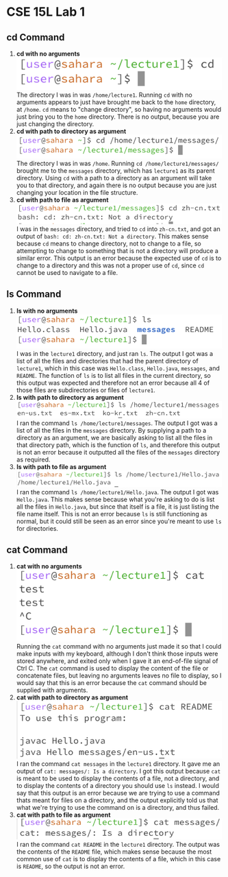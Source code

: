 # CSE 15L Lab 1

## cd Command
1. **cd with no arguments**
   <br />
   ![Image](/lab1_1.png)
   <br />
   The directory I was in was `/home/lecture1`. Running `cd` with no arguments appears to just have brought me back to the `home` directory, at `/home`. `cd` means to "change directory", so having no arguments would just bring you to the `home` directory. There is no output, because you are just changing the directory.
2. **cd with path to directory as argument**
   <br />
   ![Image](/lab1_2.png)
   <br />
   The directory I was in was `/home`. Running `cd /home/lecture1/messages/` brought me to the `messages` directory, which has `lecture1` as its parent directory. Using `cd` with a path to a directory as an argument will take you to that directory, and again there is no output because you are just changing your location in the file structure.
3. **cd with path to file as argument**
   <br />
   ![Image](lab1_3.png)
   <br />
   I was in the `messages` directory, and tried to `cd` into `zh-cn.txt`, and got an output of `bash: cd: zh-cn.txt: Not a directory`. This makes sense because `cd` means to change directory, not to change to a file, so attempting to change to something that is not a directory will produce a similar error. This output is an error because the expected use of `cd` is to change to a directory and this was not a proper use of `cd`, since `cd` cannot be used to navigate to a file.

## ls Command
1. **ls with no arguments**
   <br />
   ![Image](lab1_4.png)
   <br />
   I was in the `lecture1` directory, and just ran `ls`. The output I got was a list of all the files and directories that had the parent directory of `lecture1`, which in this case was `Hello.class`, `Hello.java`, `messages`, and `README`. The function of `ls` is to list all files in the current directory, so this output was expected and therefore not an error because all 4 of those files are subdirectories or files of `lecture1`.
2. **ls with path to directory as argument**
   <br />
   ![Image](lab1_5.png)
   <br />
   I ran the command `ls /home/lecture1/messages`. The output I got was a list of all the files in the `messages` directory. By supplying a path to a directory as an argument, we are basically asking to list all the files in that directory path, which is the function of `ls`, and therefore this output is not an error because it outputted all the files of the `messages` directory as required.
3. **ls with path to file as argument**
   <br />
   ![Image](lab1_6.png)
   <br />
   I ran the command `ls /home/lecture1/Hello.java`. The output I got was `Hello.java`. This makes sense because what you're asking to do is list all the files in `Hello.java`, but since that itself is a file, it is just listing the file name itself. This is not an error because `ls` is still functioning as normal, but it could still be seen as an error since you're meant to use `ls` for directories.
   
## cat Command
1. **cat with no arguments**
   <br />
   ![Image](lab1_7.png)
   <br />
   Running the `cat` command with no arguments just made it so that I could make inputs with my keyboard, although I don't think those inputs were stored anywhere, and exited only when I gave it an end-of-file signal of Ctrl C. The `cat` command is used to display the content of the file or concatenate files, but leaving no arguments leaves no file to display, so I would say that this is an error because the `cat` command should be supplied with arguments.
2. **cat with path to directory as argument**
   <br />
   ![Image](lab1_8.png)
   <br />
   I ran the command `cat messages` in the `lecture1` directory. It gave me an output of `cat: messages/: Is a directory`. I got this output because `cat` is meant to be used to display the contents of a file, not a directory, and to display the contents of a directory you should use `ls` instead. I would say that this output is an error because we are trying to use a command thats meant for files on a directory, and the output explicitly told us that what we're trying to use the command on is a directory, and thus failed.
3. **cat with path to file as argument**
   <br />
   ![Image](lab1_9.png)
   <br />
   I ran the command `cat README` in the `lecture1` directory. The output was the contents of the `README` file, which makes sense because the most common use of `cat` is to display the contents of a file, which in this case is `README`, so the output is not an error.

